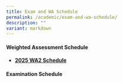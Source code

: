 ```yaml
---
title: Exam and WA Schedule
permalink: /academic/exam-and-wa-schedule/
description: ""
variant: markdown
---
```

#### Weighted Assessment Schedule

* **[2025 WA2 Schedule](https://docs.google.com/spreadsheets/d/1I9tbFDgsHvqytsVKSOHBvYFiAFUOqL2sGezTywXuyM4/edit?usp=sharing)**

#### Examination  Schedule